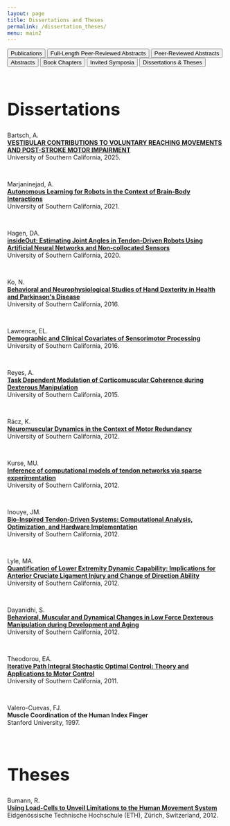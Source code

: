 ```yaml
---
layout: page
title: Dissertations and Theses
permalink: /dissertation_theses/
menu: main2
---
```


<div>
<button onclick="window.location.href='../publications/';">Publications</button>
<button onclick="window.location.href='../fulllengthpeerreviewedabstracts/';">Full-Length Peer-Reviewed Abstracts</button>
<button onclick="window.location.href='../peerreviewedabstracts/';">Peer-Reviewed Abstracts</button>
<button onclick="window.location.href='../abstracts/';">Abstracts</button>
<button onclick="window.location.href='../bookchpt/';">Book Chapters</button>
<button onclick="window.location.href='../invitedsymposia/';">Invited Symposia</button>
<button onclick="window.location.href='../dissertation_theses/';">Dissertations & Theses</button>
</div>

<head>
  <style>
#myBtn {
    display: none; /* Hidden by default */
    position: fixed; /* Fixed/sticky position */
    bottom: 20px; /* Place the button at the bottom of the page */
    right: 30px; /* Place the button 30px from the right */
    z-index: 99; /* Make sure it does not overlap */
    border: none; /* Remove borders */
    outline: none; /* Remove outline */
    background-color: #9b4343; /* Set a background color */
    color: white; /* Text color */
    cursor: pointer; /* Add a mouse pointer on hover */
    padding: 15px; /* Some padding */
    border-radius: 10px; /* Rounded corners */
}

#myBtn:hover {
    background-color: #555; /* Add a dark-grey background on hover */
}
    
  </style>
</head>
<body>
<br>
  
<h1 style="font-size:40px;">Dissertations</h1>

Bartsch, A.<br>
<b><a href="../dissertations/2025_PhD_Dissertation_Angelo.pdf">
VESTIBULAR CONTRIBUTIONS TO VOLUNTARY REACHING MOVEMENTS AND POST-STROKE MOTOR IMPAIRMENT</a></b><br>
University of Southern California, 2025.<br>

<br>

Marjaninejad, A.<br>
<b><a href="../Papers/2021_Ali_Dissertation.pdf">
Autonomous Learning for Robots in the Context of Brain-Body Interactions</a></b><br>
University of Southern California, 2021.<br>

<br>
  
Hagen, DA.<br>
<b><a href="../Papers/Hagen_Doctoral_Dissertation_2020.pdf">
insideOut: Estimating Joint Angles in Tendon-Driven Robots Using Artificial Neural Networks and Non-collocated Sensors</a></b><br>
University of Southern California, 2020.<br>

<br>

Ko, N.<br>
<b><a href="../Papers/Ko_Doctoral_Dissertation_2016.pdf">
Behavioral and Neurophysiological Studies of Hand Dexterity in Health and Parkinson's Disease</a></b><br>
University of Southern California, 2016.<br>

<br>

Lawrence, EL.<br>
<b><a href="../Papers/LawrenceDissertation_Final.pdf">
Demographic and Clinical Covariates of Sensorimotor Processing</a></b><br>
University of Southern California, 2016.<br>

<br>

Reyes, A.<br>
<b><a href="../Papers/AlexDissertation.pdf">
Task Dependent Modulation of Corticomuscular Coherence during Dexterous Manipulation</a></b><br>
University of Southern California, 2015.<br>

<br>

Rácz, K.<br>
<b><a href="../Papers/Raths2012Neuromuscular2.pdf">
Neuromuscular Dynamics in the Context of Motor Redundancy</a></b><br>
University of Southern California, 2012.<br>

<br>

Kurse, MU. <br>
<b><a href="../Papers/Kurse2012computational2.pdf">
Inference of computational models of tendon networks via sparse experimentation</a></b><br>
University of Southern California, 2012.<br>

<br>

Inouye, JM.<br>
<b><a href="../Papers/inouye2012dissertation.pdf">
Bio-Inspired Tendon-Driven Systems: Computational Analysis, Optimization, and Hardware Implementation</a></b><br>
University of Southern California, 2012.<br>

<br>

Lyle, MA.<br>
<b><a href="../Papers/LyleThesis.pdf">
Quantification of Lower Extremity Dynamic Capability: Implications for Anterior Cruciate Ligament Injury and Change of Direction Ability</a></b><br>
University of Southern California, 2012.<br>

<br>

Dayanidhi, S.<br>
<b><a href="../Papers/DayanidhiThesis.pdf">
Behavioral, Muscular and Dynamical Changes in Low Force Dexterous Manipulation during Development and Aging</a></b><br>
University of Southern California, 2012.<br>

<br>

Theodorou, EA.<br>
<b><a href="../Papers/TheodorouThesisCorrected.pdf">
Iterative Path Integral Stochastic Optimal Control: Theory and Applications to Motor Control</a></b><br>
University of Southern California, 2011.<br>

<br>

Valero-Cuevas, FJ.<br>
<b>
Muscle Coordination of the Human Index Finger</b><br>
Stanford University, 1997.<br>

<br>

<h1 style="font-size:40px;">Theses</h1>

Bumann, R.<br>
<b><a href="../Papers/masterThesisRichard.pdf">
Using Load-Cells to Unveil Limitations to the Human Movement System</a></b><br>
Eidgenössische Technische Hochschule (ETH), Zürich, Switzerland, 2012.<br>

<button onclick="topFunction()" id="myBtn" title="Go to top">Top</button>
<!-- scroll to top button -->
<script>
 // When the user scrolls down 20px from the top of the document, show the button
 window.onscroll = function() {scrollFunction()};

 function scrollFunction() {
     if (document.body.scrollTop > 400 || document.documentElement.scrollTop > 20) {
         document.getElementById("myBtn").style.display = "block";
     } else {
         document.getElementById("myBtn").style.display = "none";
     }
 }

 // When the user clicks on the button, scroll to the top of the document
 function topFunction() {
     document.body.scrollTop = 0; // For Chrome, Safari and Opera
     document.documentElement.scrollTop = 0; // For IE and Firefox
 }
</script>
</body>
<!-- scroll to top button -->





<!--
<head>
<link rel="stylesheet" href="https://code.jquery.com/mobile/1.4.5/jquery.mobile-1.4.5.min.css">
<script src="https://code.jquery.com/jquery-1.11.3.min.js"></script>
<script src="https://code.jquery.com/mobile/1.4.5/jquery.mobile-1.4.5.min.js"></script>
<style>
th
{
border-bottom: 1px solid #d6d6d6;
}
tr:nth-child(even)
{
background:#e9e9e9;
}
</style>
</head>

<body>

<div data-role="page" id="pageone">
  <div data-role="header">
    <h1>Dissertations & Theses</h1>
  </div>
  
  <div data-role="main" class="ui-content">
    

    <table data-role="table" data-mode="columntoggle" class="ui-responsive ui-shadow" id="myTable" data-filter="true" data-input="#filterTable-input">
      <thead>
        <tr>
          <th data-priority="4">Type</th>
          <th>Citation</th>
          <th data-priority="1">PDF</th>
          <th data-priority="2">Supplemental Materials</th>
          <th data-priority="3">Year</th>
        </tr>
      </thead>

      <tbody>

        <tr>
          <td>Dissertation</td>
          <td>Lawrence EL.<br>
              <b>Demographic and Clinical Covariates of Sensorimotor Processing </b>
              University of Southern California, 2016.</td>
          <td><a href="https://usc-bbdl.github.io/Papers/LawrenceDissertation_Final.pdf">Link</a></td>
          <td></td>
          <td>2016</td>
        </tr>

        <tr>
          <td>Dissertation</td>
          <td>Reyes A.<br>
              <b>Task Dependent Modulation of Corticomuscular Coherence during Dexterous Manipulation </b> <br>
              University of Southern California, 2015. </td>
          <td><a href="https://usc-bbdl.github.io/Papers/AlexDissertation.pdf">Link</a></td>
          <td></td>
          <td>2015</td>
        </tr>

        <tr>
          <td>Dissertation</td>
          <td>R&aacute;cz, K. <br>
              <b>Neuromuscular Dynamics in the Context of Motor Redundancy </b> <br>
              University of Southern California, 2012. </td>
          <td><a href="https://usc-bbdl.github.io/Papers/Raths2012Neuromuscular2.pdf">Link</a></td>
          <td></td>
          <td>2012</td>
        </tr>

        <tr>
          <td>Dissertation</td>
          <td>Kurse, MU. <br>
              <b>Inference of computational models of tendon networks via sparse experimentation </b> <br>
              University of Southern California, 2012.</td>
          <td><a href="https://usc-bbdl.github.io/Papers/Kurse2012computational2.pdf">Link</a></td>
          <td></td>
          <td>2012</td>
        </tr>

        <tr>
          <td>Dissertation</td>
          <td>Inouye, JM. <br>
              <b>Bio-Inspired Tendon-Driven Systems: Computational Analysis, Optimization, and Hardware Implementation </b> <br>
              University of Southern California, 2012. </td>
          <td><a href="https://usc-bbdl.github.io/Papers/inouye2012dissertation.pdf">Link</a></td>
          <td></td>
          <td>2012</td>
        </tr>

        <tr>
          <td>Dissertation</td>
          <td>Lyle, MA. <br>
              <b>Quantification of Lower Extremity Dynamic Capability: Implications for Anterior Cruciate Ligament Injury and Change of Direction Ability </b> <br>
              University of Southern California, 2012. </td>
          <td><a href="https://usc-bbdl.github.io/Papers/LyleThesis.pdf">Link</a></td>
          <td></td>
          <td>2012</td>
        </tr>

        <tr>
          <td>Dissertation</td>
          <td>Dayanidhi, S. <br>
              <b>Behavioral, Muscular and Dynamical Changes in Low Force Dexterous Manipulation during Development and Aging </b> <br>
              University of Southern California, 2012. </td>
          <td><a href="https://usc-bbdl.github.io/Papers/DayanidhiThesis.pdf">Link</a></td>
          <td></td>
          <td>2012</td>
        </tr>

        <tr>
          <td>Dissertation</td>
          <td>Theodorou, EA. <br>
              <b>Iterative Path Integral Stochastic Optimal Control: Theory and Applications to Motor Control </b> <br>
              University of Southern California, 2011. </td>
          <td><a href="https://usc-bbdl.github.io/Papers/TheodorouThesisCorrected.pdf">Link</a></td>
          <td></td>
          <td>2011</td>
        </tr>

        <tr>
          <td>Dissertation</td>
          <td>Valero-Cuevas, FJ. <br>
              <b>Muscle Coordination of the Human Index Finger </b> <br>
              Stanford University, 1997. </td>
          <td></td>
          <td></td>
          <td>1997</td>
        </tr>

        <tr>
          <td>Thesis</td>
          <td>Bumann, R. <br>
              <b>Using Load-Cells to Unveil Limitations to the Human Movement System </b> <br>
              Eidgen&ouml;ssische Technische Hochschule (ETH), Zürich, Switzerland, 2012. </td>
          <td><a href="https://usc-bbdl.github.io/Papers/masterThesisRichard.pdf">Link</a></td>
          <td></td>
          <td>2012</td>
        </tr>

         </tbody>
         </table>
  </div>

  <div data-role="footer">
    <h1>USC BBDL</h1>
  </div>
</div>
     
-->

